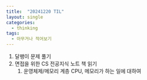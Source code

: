 ```yaml
---
title:  "20241220 TIL"
layout: single
categories:
  - thinking
tags:
  - 아무거나 적어보기
---
```


1. 달팽이 문제 풀기
2. 면접을 위한 CS 전공지식 노트 책 읽기
   1. 운영체제/메모리 계층 CPU, 메모리가 하는 일에 대하여